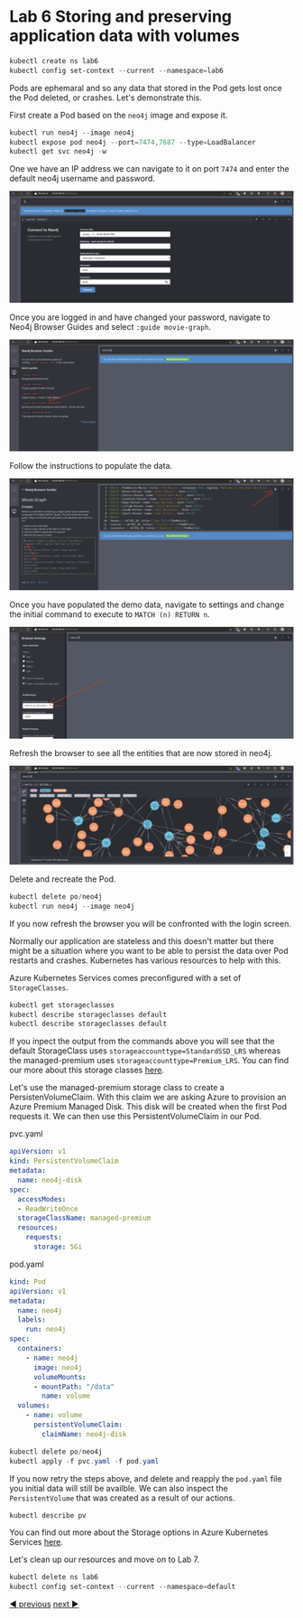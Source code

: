 # Lab 6 Storing and preserving application data with volumes

```powershell
kubectl create ns lab6
kubectl config set-context --current --namespace=lab6
```

Pods are ephemaral and so any data that stored in the Pod gets lost once the Pod deleted, or crashes. Let's demonstrate this.

First create a Pod based on the `neo4j` image and expose it.

```powershell
kubectl run neo4j --image neo4j 
kubectl expose pod neo4j --port=7474,7687 --type=LoadBalancer
kubectl get svc neo4j -w
```

One we have an IP address we can navigate to it on port `7474` and enter the default neo4j username and password.

![Neo4j setup](images/neo4j_setup_1.png)

Once you are logged in and have changed your password, navigate to Neo4j Browser Guides and select `:guide movie-graph`.

![Neo4j setup](images/neo4j_setup_2.png)

Follow the instructions to populate the data.

![Neo4j setup](images/neo4j_setup_3.png)

Once you have populated the demo data, navigate to settings and change the initial command to execute to `MATCH (n) RETURN n`.

![Neo4j setup](images/neo4j_setup_4.png)

Refresh the browser to see all the entities that are now stored in neo4j.

![Neo4j setup](images/neo4j_setup_5.png)

Delete and recreate the Pod.

```powershell
kubectl delete po/neo4j
kubectl run neo4j --image neo4j 
```

If you now refresh the browser you will be confronted with the login screen.

Normally our application are stateless and this doesn't matter but there might be a situation where you want to be able to persist the data over Pod restarts and crashes. Kubernetes has various resources to help with this.

Azure Kubernetes Services comes preconfigured with a set of `StorageClasses`.

```powershell
kubectl get storageclasses  
kubectl describe storageclasses default
kubectl describe storageclasses default
```

If you inpect the output from the commands above you will see that the default StorageClass uses  `storageaccounttype=StandardSSD_LRS` whereas the managed-premium uses `storageaccounttype=Premium_LRS`. You can find our more about this storage classes [here](https://docs.microsoft.com/en-us/azure/aks/concepts-storage#storage-classes).

Let's use the managed-premium storage class to create a PersistenVolumeClaim. With this claim we are asking Azure to provision an Azure Premium Managed Disk. This disk will be created when the first Pod requests it. We can then use this PersistentVolumeClaim in our Pod.

pvc.yaml

```yaml
apiVersion: v1
kind: PersistentVolumeClaim
metadata:
  name: neo4j-disk
spec:
  accessModes:
  - ReadWriteOnce
  storageClassName: managed-premium
  resources:
    requests:
      storage: 5Gi
```

pod.yaml

```yaml
kind: Pod
apiVersion: v1
metadata:
  name: neo4j
  labels:
    run: neo4j
spec:
  containers:
    - name: neo4j
      image: neo4j
      volumeMounts:
      - mountPath: "/data"
        name: volume
  volumes:
    - name: volume
      persistentVolumeClaim:
        claimName: neo4j-disk
```

```powershell
kubectl delete po/neo4j
kubectl apply -f pvc.yaml -f pod.yaml
```

If you now retry the steps above, and delete and reapply the `pod.yaml` file you initial data will still be availble. We can also inspect the `PersistentVolume` that was created as a result of our actions.

```powershell
kubectl describe pv
```

You can find out more about the Storage options in Azure Kubernetes Services [here](https://docs.microsoft.com/en-us/azure/aks/concepts-storage).

Let's clean up our resources and move on to Lab 7.

```powershell
kubectl delete ns lab6
kubectl config set-context --current --namespace=default
```

[:arrow_backward: previous](../lab5-networking/LAB.md)  [next :arrow_forward:](../lab7-deploy/LAB.md)